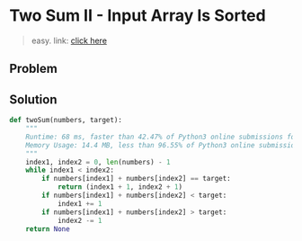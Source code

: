 # Two Sum II - Input Array Is Sorted
> easy. link: [click here](https://leetcode.com/problems/two-sum-ii-input-array-is-sorted/)

## Problem


## Solution

```python
def twoSum(numbers, target):
    """
    Runtime: 68 ms, faster than 42.47% of Python3 online submissions for Two Sum II - Input Array Is Sorted.
    Memory Usage: 14.4 MB, less than 96.55% of Python3 online submissions for Two Sum II - Input Array Is Sorted.
    """
    index1, index2 = 0, len(numbers) - 1
    while index1 < index2:
        if numbers[index1] + numbers[index2] == target:
            return (index1 + 1, index2 + 1)
        if numbers[index1] + numbers[index2] < target:
            index1 += 1
        if numbers[index1] + numbers[index2] > target:
            index2 -= 1
    return None
```
